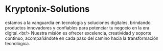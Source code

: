 # Kryptonix-Solutions
estamos a la vanguardia en tecnología y soluciones digitales, brindando productos innovadores y confiables para potenciar tu negocio en la era digital.&lt;br/>       Nuestra misión es ofrecer excelencia, creatividad y soporte continuo, acompañándote en cada paso del camino hacia la transformación tecnológica.

